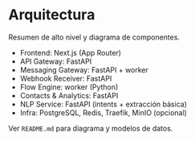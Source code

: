 # Arquitectura

Resumen de alto nivel y diagrama de componentes.

- Frontend: Next.js (App Router)
- API Gateway: FastAPI
- Messaging Gateway: FastAPI + worker
- Webhook Receiver: FastAPI
- Flow Engine: worker (Python)
- Contacts & Analytics: FastAPI
- NLP Service: FastAPI (intents + extracción básica)
- Infra: PostgreSQL, Redis, Traefik, MinIO (opcional)

Ver `README.md` para diagrama y modelos de datos.
